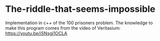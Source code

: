 # The-riddle-that-seems-impossible
Implementation in c++ of the 100 prisoners problem. The knowledge to make this program comes from the video of Veritasium: https://youtu.be/iSNsgj1OCLA
